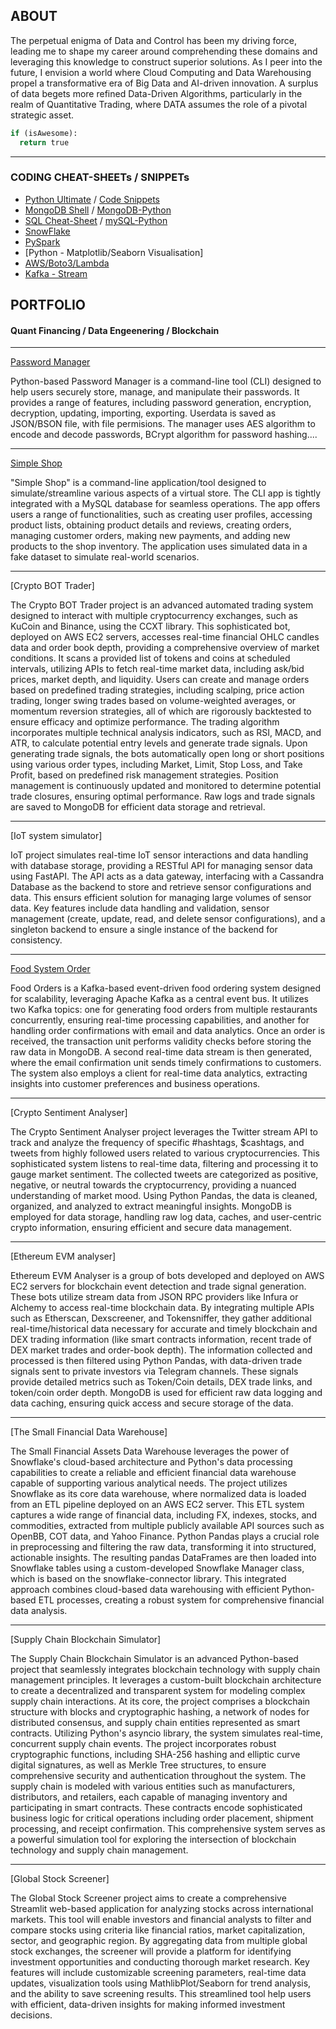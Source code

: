 ## ABOUT

The perpetual enigma of Data and Control has been my driving force, leading me to shape my career around comprehending these domains and leveraging this knowledge to construct superior solutions. As I peer into the future, I envision a world where Cloud Computing and Data Warehousing propel a transformative era of Big Data and AI-driven innovation. A surplus of data begets more refined Data-Driven Algorithms, particularly in the realm of Quantitative Trading, where DATA assumes the role of a pivotal strategic asset.

```python
if (isAwesome):
  return true
```

---
### CODING CHEAT-SHEETs / SNIPPETs
  - [Python Ultimate](/files/ultimate_python_cheatsheet.ipynb) / [Code Snippets](https://github.com/gskawinski/Python/tree/main/CodeSnipets)
  - [MongoDB Shell](https://github.com/gskawinski/mongoDB/blob/main/cheat_sheet.md) / [MongoDB-Python](https://github.com/gskawinski/mongoDB/blob/main/mongoDB_python.ipynb)
  - [SQL Cheat-Sheet](https://github.com/gskawinski/mySQL/blob/main/sql_ultimate.sql) / [mySQL-Python](https://github.com/gskawinski/mySQL/blob/main/mySQL_python.ipynb)
  - [SnowFlake](https://github.com/gskawinski/snowflake)
  - [PySpark](https://github.com/gskawinski/pySpark/tree/main)
  - [Python - Matplotlib/Seaborn Visualisation]
  - [AWS/Boto3/Lambda](https://github.com/gskawinski/aws)
  - [Kafka - Stream ](https://github.com/gskawinski/Kafka)

## PORTFOLIO 
#### Quant Financing / Data Engeenering / Blockchain
---
[Password Manager](https://github.com/gskawinski/Python/tree/main/Projects/PasswordManager)

Python-based Password Manager is a command-line tool (CLI) designed to help users securely store, manage, and manipulate their passwords. It provides a range of features, including password generation, encryption, decryption, updating, importing, exporting. Userdata is saved as JSON/BSON file, with file permisions.
The manager uses AES algorithm to encode and decode passwords, BCrypt algorithm for password hashing....

<!-- 
<img src="https://github.com/gskawinski/Python/blob/main/Projects/PasswordManager/project_manager.png?raw=true"/>
-->

---
[Simple Shop](https://github.com/gskawinski/Python/tree/main/Projects/MySQLShopCLI)

"Simple Shop" is a command-line application/tool designed to simulate/streamline various aspects of a virtual store. The CLI app is tightly integrated with a MySQL database for seamless operations. The app offers users a range of functionalities, such as creating user profiles, accessing product lists, obtaining product details and reviews, creating orders, managing customer orders, making new payments, and adding new products to the shop inventory. The application uses simulated data in a fake dataset to simulate real-world scenarios.

---
[Crypto BOT Trader]

The Crypto BOT Trader project is an advanced automated trading system designed to interact with multiple cryptocurrency exchanges, such as KuCoin and Binance, using the CCXT library. This sophisticated bot, deployed on AWS EC2 servers, accesses real-time financial OHLC candles data and order book depth, providing a comprehensive overview of market conditions. It scans a provided list of tokens and coins at scheduled intervals, utilizing APIs to fetch real-time market data, including ask/bid prices, market depth, and liquidity. Users can create and manage orders based on predefined trading strategies, including scalping, price action trading, longer swing trades based on volume-weighted averages, or momentum reversion strategies, all of which are rigorously backtested to ensure efficacy and optimize performance. The trading algorithm incorporates multiple technical analysis indicators, such as RSI, MACD, and ATR, to calculate potential entry levels and generate trade signals. Upon generating trade signals, the bots automatically open long or short positions using various order types, including Market, Limit, Stop Loss, and Take Profit, based on predefined risk management strategies. Position management is continuously updated and monitored to determine potential trade closures, ensuring optimal performance. Raw logs and trade signals are saved to MongoDB for efficient data storage and retrieval.

---

[IoT system simulator]

IoT project simulates real-time IoT sensor interactions and data handling with database storage, providing a RESTful API for managing sensor data using FastAPI. The API acts as a data gateway, interfacing with a Cassandra Database as the backend to store and retrieve sensor configurations and data. This ensurs efficient solution for managing large volumes of sensor data. Key features include data handling and validation, sensor management (create, update, read, and delete sensor configurations), and a singleton backend to ensure a single instance of the backend for consistency.



---

[Food System Order](https://github.com/gskawinski/Python/tree/main/Projects/FoodOrderSystem)

Food Orders is a Kafka-based event-driven food ordering system designed for scalability, leveraging Apache Kafka as a central event bus. It utilizes two Kafka topics: one for generating food orders from multiple restaurants concurrently, ensuring real-time processing capabilities, and another for handling order confirmations with email and data analytics. Once an order is received, the transaction unit performs validity checks before storing the raw data in MongoDB. A second real-time data stream is then generated, where the email confirmation unit sends timely confirmations to customers. The system also employs a client for real-time data analytics, extracting insights into customer preferences and business operations.

---
[Crypto Sentiment Analyser]

The Crypto Sentiment Analyser project leverages the Twitter stream API to track and analyze the frequency of specific #hashtags, $cashtags, and tweets from highly followed users related to various cryptocurrencies. This sophisticated system listens to real-time data, filtering and processing it to gauge market sentiment. The collected tweets are categorized as positive, negative, or neutral towards the cryptocurrency, providing a nuanced understanding of market mood. Using Python Pandas, the data is cleaned, organized, and analyzed to extract meaningful insights. MongoDB is employed for data storage, handling raw log data, caches, and user-centric crypto information, ensuring efficient and secure data management.

---

[Ethereum EVM analyser]

Ethereum EVM Analyser is a group of bots developed and deployed on AWS EC2 servers for blockchain event detection and trade signal generation. These bots utilize stream data from JSON RPC providers like Infura or Alchemy to access real-time blockchain data. By integrating multiple APIs such as Etherscan, Dexscreener, and Tokensniffer, they gather additional real-time/historical data necessary for accurate and timely blockchain and DEX trading information (like smart contracts information, recent trade of DEX market trades and order-book depth). The information collected and processed is then filtered using Python Pandas, with data-driven trade signals sent to private investors via Telegram channels. These signals provide detailed metrics such as Token/Coin details, DEX trade links, and token/coin order depth. MongoDB is used for efficient raw data logging and data caching, ensuring quick access and secure storage of the data.

---
[The Small Financial Data Warehouse]

The Small Financial Assets Data Warehouse leverages the power of Snowflake's cloud-based architecture and Python's data processing capabilities to create a reliable and efficient financial data warehouse capable of supporting various analytical needs. The project utilizes Snowflake as its core data warehouse, where normalized data is loaded from an ETL pipeline deployed on an AWS EC2 server. This ETL system captures a wide range of financial data, including FX, indexes, stocks, and commodities, extracted from multiple publicly available API sources such as OpenBB, COT data, and Yahoo Finance. Python Pandas plays a crucial role in preprocessing and filtering the raw data, transforming it into structured, actionable insights. The resulting pandas DataFrames are then loaded into Snowflake tables using a custom-developed Snowflake Manager class, which is based on the snowflake-connector library. This integrated approach combines cloud-based data warehousing with efficient Python-based ETL processes, creating a robust system for comprehensive financial data analysis.

---

[Supply Chain Blockchain Simulator]

The Supply Chain Blockchain Simulator is an advanced Python-based project that seamlessly integrates blockchain technology with supply chain management principles. It leverages a custom-built blockchain architecture to create a decentralized and transparent system for modeling complex supply chain interactions. At its core, the project comprises a blockchain structure with blocks and cryptographic hashing, a network of nodes for distributed consensus, and supply chain entities represented as smart contracts. Utilizing Python's asyncio library, the system simulates real-time, concurrent supply chain events. The project incorporates robust cryptographic functions, including SHA-256 hashing and elliptic curve digital signatures, as well as Merkle Tree structures, to ensure comprehensive security and authentication throughout the system. The supply chain is modeled with various entities such as manufacturers, distributors, and retailers, each capable of managing inventory and participating in smart contracts. These contracts encode sophisticated business logic for critical operations including order placement, shipment processing, and receipt confirmation. This comprehensive system serves as a powerful simulation tool for exploring the intersection of blockchain technology and supply chain management.

---

[Global Stock Screener]

The Global Stock Screener project aims to create a comprehensive Streamlit web-based application for analyzing stocks across international markets. This tool will enable investors and financial analysts to filter and compare stocks using criteria like financial ratios, market capitalization, sector, and geographic region. By aggregating data from multiple global stock exchanges, the screener will provide a platform for identifying investment opportunities and conducting thorough market research. Key features will include customizable screening parameters, real-time data updates, visualization tools using MathlibPlot/Seaborn for trend analysis, and the ability to save screening results. This streamlined tool help users with efficient, data-driven insights for making informed investment decisions.
